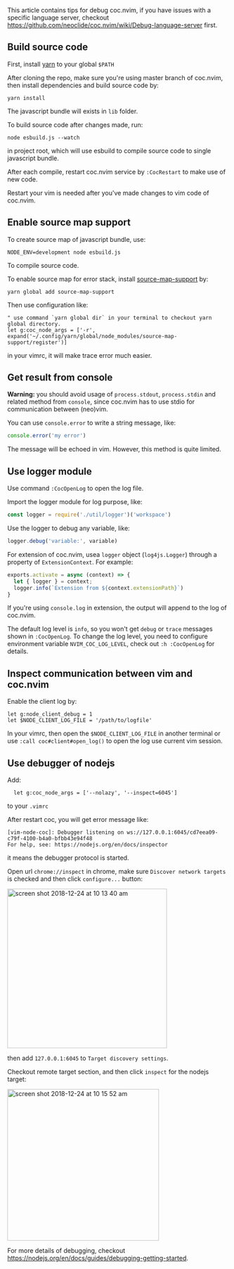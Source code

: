 This article contains tips for debug coc.nvim, if you have issues with a specific language server,
checkout https://github.com/neoclide/coc.nvim/wiki/Debug-language-server first.

## Build source code

First, install [yarn](https://yarnpkg.com/) to your global `$PATH`

After cloning the repo, make sure you're using master branch of coc.nvim, then install dependencies
and build source code by:

```
yarn install
```

The javascript bundle will exists in `lib` folder.

To build source code after changes made, run:

```
node esbuild.js --watch
``` 
in project root, which will use esbuild to compile source code to single javascript bundle.

After each compile, restart coc.nvim service by `:CocRestart` to make use of new code.

Restart your vim is needed after you've made changes to vim code of coc.nvim.

## Enable source map support

To create source map of javascript bundle, use:

```
NODE_ENV=development node esbuild.js
```

To compile source code.

To enable source map for error stack, install [source-map-support](https://github.com/evanw/node-source-map-support) by:

```
yarn global add source-map-support
```
Then use configuration like:
``` vim
" use command `yarn global dir` in your terminal to checkout yarn global directory.
let g:coc_node_args = ['-r', expand('~/.config/yarn/global/node_modules/source-map-support/register')]
```
in your vimrc, it will make trace error much easier.

## Get result from console

**Warning:** you should avoid usage of `process.stdout`, `process.stdin` and related method from `console`, since coc.nvim has to use stdio for communication between (neo)vim.

You can use `console.error` to write a string message, like:

``` js
console.error('my error')
```
The message will be echoed in vim. However, this method is quite limited.

## Use logger module

Use command `:CocOpenLog` to open the log file.

Import the logger module for log purpose, like:

``` js
const logger = require('./util/logger')('workspace')
```
Use the logger to debug any variable, like:

``` js
logger.debug('variable:', variable)
```

For extension of coc.nvim, usea `logger` object (`log4js.Logger`) through a property of `ExtensionContext`. For example:

```js
exports.activate = async (context) => {
  let { logger } = context;
  logger.info(`Extension from ${context.extensionPath}`)
}
```

If you're using `console.log` in extension, the output will append to the log of coc.nvim.

The default log level is `info`, so you won't get `debug` or `trace` messages shown in `:CocOpenLog`.
To change the log level, you need to configure environment variable `NVIM_COC_LOG_LEVEL`, check out
`:h :CocOpenLog` for details.

## Inspect communication between vim and coc.nvim

Enable the client log by:
``` vim
let g:node_client_debug = 1
let $NODE_CLIENT_LOG_FILE = '/path/to/logfile'
```
In your vimrc, then open the `$NODE_CLIENT_LOG_FILE` in another terminal or use `:call coc#client#open_log()`
to open the log use current vim session.


## Use debugger of nodejs

Add:
```
  let g:coc_node_args = ['--nolazy', '--inspect=6045']
```
to your `.vimrc`

After restart coc, you will get error message like:
```
[vim-node-coc]: Debugger listening on ws://127.0.0.1:6045/cd7eea09-c79f-4100-b4a0-bfbb43e94f48
For help, see: https://nodejs.org/en/docs/inspector
```
it means the debugger protocol is started.

Open url `chrome://inspect` in chrome, make sure `Discover network targets` is checked and then click `configure...` button:

<img width="363" alt="screen shot 2018-12-24 at 10 13 40 am" src="https://user-images.githubusercontent.com/251450/50389401-d1d48280-0764-11e9-941e-c7faa92b8603.png">

then add `127.0.0.1:6045` to `Target discovery settings`.

Checkout remote target section, and then click `inspect` for the nodejs target:

<img width="345" alt="screen shot 2018-12-24 at 10 15 52 am" src="https://user-images.githubusercontent.com/251450/50389417-12340080-0765-11e9-85ac-f1529e6d79b9.png">

For more details of debugging, checkout https://nodejs.org/en/docs/guides/debugging-getting-started.